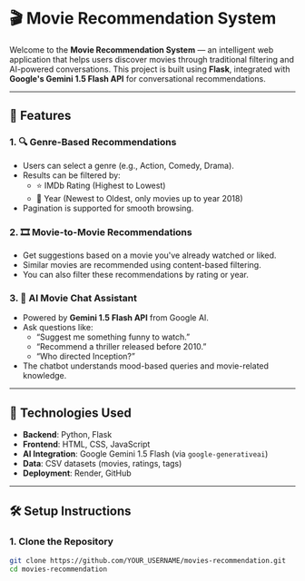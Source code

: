 # 🎬 Movie Recommendation System

Welcome to the **Movie Recommendation System** — an intelligent web application that helps users discover movies through traditional filtering and AI-powered conversations. This project is built using **Flask**, integrated with **Google's Gemini 1.5 Flash API** for conversational recommendations.

---

## 🚀 Features

### 1. 🔍 **Genre-Based Recommendations**
- Users can select a genre (e.g., Action, Comedy, Drama).
- Results can be filtered by:
  - ⭐ IMDb Rating (Highest to Lowest)
  - 📅 Year (Newest to Oldest, only movies up to year 2018)
- Pagination is supported for smooth browsing.

### 2. 🎞️ **Movie-to-Movie Recommendations**
- Get suggestions based on a movie you've already watched or liked.
- Similar movies are recommended using content-based filtering.
- You can also filter these recommendations by rating or year.

### 3. 🤖 **AI Movie Chat Assistant**
- Powered by **Gemini 1.5 Flash API** from Google AI.
- Ask questions like:
  - “Suggest me something funny to watch.”
  - “Recommend a thriller released before 2010.”
  - “Who directed Inception?”
- The chatbot understands mood-based queries and movie-related knowledge.

---

## 🧠 Technologies Used

- **Backend**: Python, Flask
- **Frontend**: HTML, CSS, JavaScript
- **AI Integration**: Google Gemini 1.5 Flash (via `google-generativeai`)
- **Data**: CSV datasets (movies, ratings, tags)
- **Deployment**: Render, GitHub

---

## 🛠️ Setup Instructions

### 1. Clone the Repository

```bash
git clone https://github.com/YOUR_USERNAME/movies-recommendation.git
cd movies-recommendation
